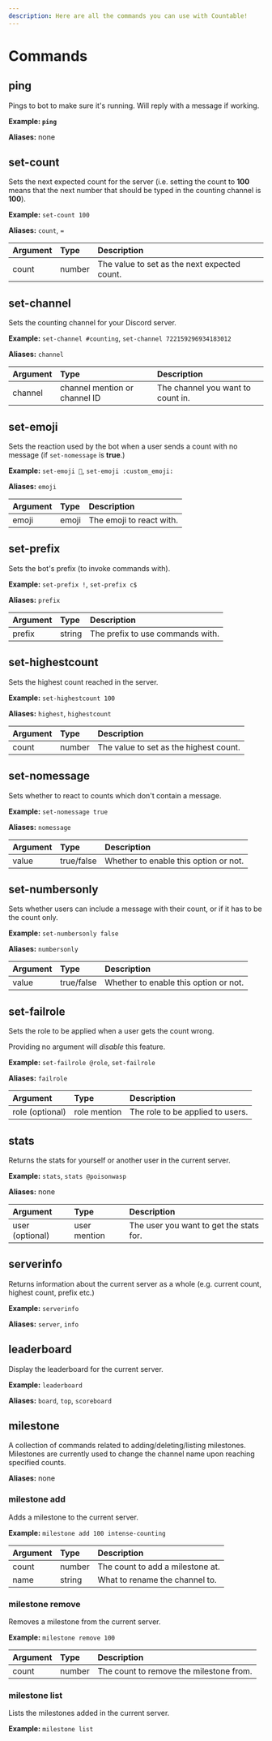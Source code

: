 ```yaml
---
description: Here are all the commands you can use with Countable!
---
```


# Commands

## ping

Pings to bot to make sure it's running. Will reply with a message if working.

**Example: `ping`**

**Aliases:** none

## set-count

Sets the next expected count for the server \(i.e. setting the count to **100** means that the next number that should be typed in the counting channel is **100**\).

**Example:** `set-count 100`

**Aliases:** `count`, `=`

| Argument | Type | Description |
| :--- | :--- | :--- |
| count | number | The value to set as the next expected count. |

## set-channel

Sets the counting channel for your Discord server.

**Example:** `set-channel #counting`, `set-channel 722159296934183012`

**Aliases:** `channel`

| Argument | Type | Description |
| :--- | :--- | :--- |
| channel | channel mention or channel ID | The channel you want to count in. |

## set-emoji

Sets the reaction used by the bot when a user sends a count with no message \(if `set-nomessage` is **true**.\)

**Example:** `set-emoji 👋`, `set-emoji :custom_emoji:`

**Aliases:** `emoji`

| Argument | Type | Description |
| :--- | :--- | :--- |
| emoji | emoji | The emoji to react with. |

## set-prefix

Sets the bot's prefix \(to invoke commands with\).

**Example:** `set-prefix !`, `set-prefix c$`

**Aliases:** `prefix`

| Argument | Type | Description |
| :--- | :--- | :--- |
| prefix | string | The prefix to use commands with. |

## set-highestcount

Sets the highest count reached in the server.

**Example:** `set-highestcount 100`

**Aliases:** `highest`, `highestcount`

| Argument | Type | Description |
| :--- | :--- | :--- |
| count | number | The value to set as the highest count. |

## set-nomessage

Sets whether to react to counts which don't contain a message.

**Example:** `set-nomessage true`

**Aliases:** `nomessage`

| Argument | Type | Description |
| :--- | :--- | :--- |
| value | true/false | Whether to enable this option or not. |

## set-numbersonly

Sets whether users can include a message with their count, or if it has to be the count only.

**Example:** `set-numbersonly false`

**Aliases:** `numbersonly`

| Argument | Type | Description |
| :--- | :--- | :--- |
| value | true/false | Whether to enable this option or not. |

## set-failrole

Sets the role to be applied when a user gets the count wrong.

Providing no argument will _disable_ this feature.

**Example:** `set-failrole @role`, `set-failrole`

**Aliases:** `failrole`

| Argument | Type | Description |
| :--- | :--- | :--- |
| role \(optional\) | role mention | The role to be applied to users. |

## stats

Returns the stats for yourself or another user in the current server.

**Example:** `stats`, `stats @poisonwasp`

**Aliases:** none

| Argument | Type | Description |
| :--- | :--- | :--- |
| user \(optional\) | user mention | The user you want to get the stats for. |

## serverinfo

Returns information about the current server as a whole \(e.g. current count, highest count, prefix etc.\)

**Example:** `serverinfo`

**Aliases:** `server`, `info`

## leaderboard

Display the leaderboard for the current server.

**Example:** `leaderboard`

**Aliases:** `board`, `top`, `scoreboard`

## milestone

A collection of commands related to adding/deleting/listing milestones. Milestones are currently used to change the channel name upon reaching specified counts.

**Aliases:** none

### milestone add

Adds a milestone to the current server.

**Example:** `milestone add 100 intense-counting`

| Argument | Type | Description |
| :--- | :--- | :--- |
| count | number | The count to add a milestone at. |
| name | string | What to rename the channel to. |

### milestone remove

Removes a milestone from the current server.

**Example:** `milestone remove 100`

| Argument | Type | Description |
| :--- | :--- | :--- |
| count | number | The count to remove the milestone from. |

### milestone list

Lists the milestones added in the current server.

**Example:** `milestone list`

